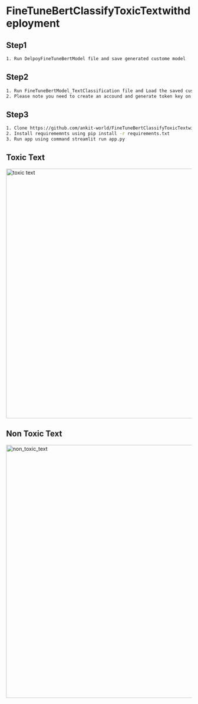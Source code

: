 # FineTuneBertClassifyToxicTextwithdeployment

## Step1
```bash
1. Run DelpoyFineTuneBertModel file and save generated custome model
```

## Step2
```bash
1. Run FineTuneBertModel_TextClassification file and Load the saved custome model generated in first step and upload the model on hugging face.
2. Please note you need to create an accound and generate token key on hugging face to upload your model, you need to provide generated token key while running code in FineTuneBertModel_TextClassification file
```
## Step3
```bash
1. Clone https://github.com/ankit-world/FineTuneBertClassifyToxicTextwithdeployment
2. Install requirememnts using pip install -r requirements.txt
3. Run app using command streamlit run app.py
```
## Toxic Text
<img width="677" alt="toxic text" src="https://user-images.githubusercontent.com/88729680/222881781-31342c9e-e83e-415a-989a-116bac9068e3.png">

## Non Toxic Text
<img width="686" alt="non_toxic_text" src="https://user-images.githubusercontent.com/88729680/222881800-929e8b17-5281-4a17-8b4b-e3d0cfdfa18b.png">
